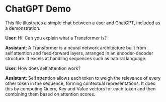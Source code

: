 # ChatGPT Demo

This file illustrates a simple chat between a user and ChatGPT, included as a demonstration.

**User**: Hi! Can you explain what a Transformer is?

**Assistant**: A Transformer is a neural network architecture built from self attention and feed‑forward layers, arranged in an encoder-decoder structure. It excels at handling sequences such as natural language.

**User**: How does self attention work?

**Assistant**: Self attention allows each token to weigh the relevance of every other token in the sequence, forming contextual representations. It does this by computing Query, Key and Value vectors for each token and then combining them based on attention scores.
